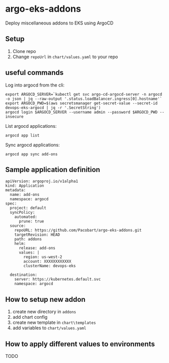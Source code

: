 # argo-eks-addons
Deploy miscellaneous addons to EKS using ArgoCD

## Setup

1. Clone repo
2. Change `repoUrl` in `chart/values.yaml` to your repo

## useful commands

Log into argocd from the cli:
```
export ARGOCD_SERVER=`kubectl get svc argo-cd-argocd-server -n argocd -o json | jq --raw-output '.status.loadBalancer.ingress[0].hostname'`
export ARGOCD_PWD=$(aws secretsmanager get-secret-value --secret-id devops-eks-argocd | jq -r '.SecretString')
argocd login $ARGOCD_SERVER --username admin --password $ARGOCD_PWD --insecure
```

List argocd applications:
```
argocd app list
```

Sync argocd applications:
```
argocd app sync add-ons
```


## Sample application definition

```
apiVersion: argoproj.io/v1alpha1
kind: Application
metadata:
  name: add-ons
  namespace: argocd
spec:
  project: default
  syncPolicy:
    automated:
      prune: true
  source:
    repoURL: https://github.com/Pacobart/argo-eks-addons.git
    targetRevision: HEAD
    path: addons
    helm:
      release: add-ons
      values: |
        region: us-west-2
        account: XXXXXXXXXXXX
        clusterName: devops-eks
        
  destination:
    server: https://kubernetes.default.svc
    namespace: argocd
```
## How to setup new addon

1. create new directory in `addons`
2. add chart config
3. create new template in `chart\templates`
4. add variables to `chart/values.yaml`

## How to apply different values to environments

TODO